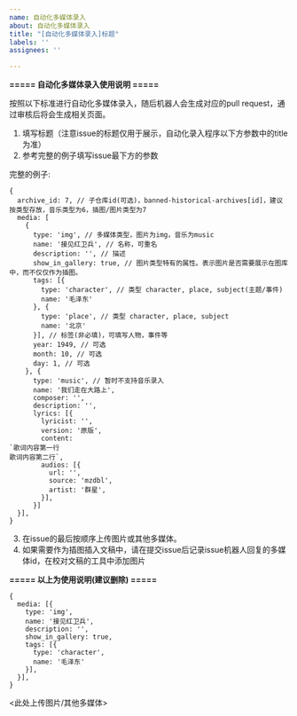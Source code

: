 ```yaml
---
name: 自动化多媒体录入
about: 自动化多媒体录入
title: "[自动化多媒体录入]标题"
labels: ''
assignees: ''

---
```


**===== 自动化多媒体录入使用说明 =====**

按照以下标准进行自动化多媒体录入，随后机器人会生成对应的pull request，通过审核后将会生成相关页面。

1. 填写标题（注意issue的标题仅用于展示，自动化录入程序以下方参数中的title为准）
2. 参考完整的例子填写issue最下方的参数

完整的例子:
```
{
  archive_id: 7, // 子仓库id(可选)，banned-historical-archives[id]，建议按类型存放，音乐类型为6，插图/图片类型为7
  media: [
    {
      type: 'img', // 多媒体类型，图片为img，音乐为music
      name: '接见红卫兵', // 名称，可重名
      description: '', // 描述
      show_in_gallery: true, // 图片类型特有的属性。表示图片是否需要展示在图库中，而不仅仅作为插图。
      tags: [{
        type: 'character', // 类型 character, place, subject(主题/事件)
        name: '毛泽东'
      }, {
        type: 'place', // 类型 character, place, subject
        name: '北京'
      }], // 标签(非必填)，可填写人物，事件等
      year: 1949, // 可选
      month: 10, // 可选
      day: 1, // 可选
    }, {
      type: 'music', // 暂时不支持音乐录入
      name: '我们走在大路上', 
      composer: '',
      description: '',
      lyrics: [{
        lyricist: '',
        version: '原版',
        content:
`歌词内容第一行
歌词内容第二行`,
        audios: [{
          url: '',
          source: 'mzdbl',
          artist: '群星',
        }],
      }]
  }],
}
```

3. 在issue的最后按顺序上传图片或其他多媒体。
4. 如果需要作为插图插入文稿中，请在提交issue后记录issue机器人回复的多媒体id，在校对文稿的工具中添加图片

**===== 以上为使用说明(建议删除) =====**

```
{
  media: [{
    type: 'img',
    name: '接见红卫兵',
    description: '',
    show_in_gallery: true,
    tags: [{
      type: 'character',
      name: '毛泽东'
    }],
  }],
}
```

<此处上传图片/其他多媒体>
